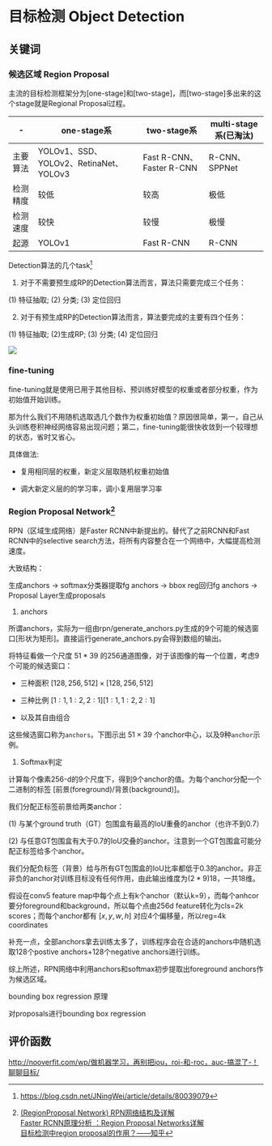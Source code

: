 # 目标检测 Object Detection

  

## 关键词

### 候选区域 Region Proposal

主流的目标检测框架分为[one-stage]和[two-stage]，而[two-stage]多出来的这个stage就是Regional Proposal过程。

  

| - | one-stage系 | two-stage系 | multi-stage系(已淘汰) |
| --- | --- | --- | --- |
| 主要算法 | YOLOv1、SSD、YOLOv2、RetinaNet、YOLOv3 | Fast R-CNN、Faster R-CNN | R-CNN、SPPNet |
| 检测精度 | 较低 | 较高 | 极低 |
| 检测速度 | 较快 | 较慢 | 极慢 |
| 起源 | YOLOv1 | Fast R-CNN | R-CNN |

  

Detection算法的几个task[^dtcn]

[^dtcn]: https://blog.csdn.net/JNingWei/article/details/80039079

1. 对于不需要预生成RP的Detection算法而言，算法只需要完成三个任务：

(1) 特征抽取; (2) 分类; (3) 定位回归

2. 对于有预生成RP的Detection算法而言，算法要完成的主要有四个任务：

(1) 特征抽取; (2)生成RP; (3) 分类; (4) 定位回归

  

![](./image/7-1-1.png)

  

### fine-tuning

  

fine-tuning就是使用已用于其他目标、预训练好模型的权重或者部分权重，作为初始值开始训练。

那为什么我们不用随机选取选几个数作为权重初始值？原因很简单，第一，自己从头训练卷积神经网络容易出现问题；第二，fine-tuning能很快收敛到一个较理想的状态，省时又省心。

具体做法:

  

+ 复用相同层的权重，新定义层取随机权重初始值

+ 调大新定义层的的学习率，调小复用层学习率

  

### Region Proposal Network[^RPN]

  

RPN（区域生成网络）是Faster RCNN中新提出的。替代了之前RCNN和Fast RCNN中的selective search方法，将所有内容整合在一个网络中，大幅提高检测速度。

大致结构：

生成anchors -> softmax分类器提取fg anchors -> bbox reg回归fg anchors -> Proposal Layer生成proposals

  

[^RPN]: [(RegionProposal Network) RPN网络结构及详解](https://blog.csdn.net/qq_36269513/article/details/80421990)<br>[Faster RCNN原理分析 ：Region Proposal Networks详解](https://blog.csdn.net/YZXnuaa/article/details/79221189)<br>[目标检测中region proposal的作用？——知乎](https://www.zhihu.com/question/265345106)

  

1. anchors

所谓anchors，实际为一组由rpn/generate_anchors.py生成的9个可能的候选窗口[形状为矩形]。直接运行generate_anchors.py会得到数组的输出。

将特征看做一个尺度 $51*39$ 的256通道图像，对于该图像的每一个位置，考虑9个可能的候选窗口：

  

+ 三种面积 $[128,256,512]\times[128,256,512]$

+ 三种比例 $[1:1,1:2,2:1][1:1,1:2,2:1]$

+ 以及其自由组合

  

这些候选窗口称为`anchors`。下图示出 $51\times39$ 个anchor中心，以及9种`anchor`示例。

  

1. Softmax判定

计算每个像素256-d的9个尺度下，得到9个anchor的值。为每个anchor分配一个二进制的标签 [前景(foreground)/背景(background)]。

我们分配正标签前景给两类anchor：

(1) 与某个ground truth（GT）包围盒有最高的IoU重叠的anchor（也许不到0.7）

(2) 与任意GT包围盒有大于0.7的IoU交叠的anchor。注意到一个GT包围盒可能分配正标签给多个anchor。

我们分配负标签（背景）给与所有GT包围盒的IoU比率都低于0.3的anchor。非正非负的anchor对训练目标没有任何作用，由此输出维度为$(2*9)18$，一共18维。

  

假设在conv5 feature map中每个点上有k个anchor（默认k=9），而每个anhcor要分foreground和background，所以每个点由256d feature转化为cls=2k scores；而每个anchor都有 $[x, y, w, h]$ 对应4个偏移量，所以reg=4k coordinates

补充一点，全部anchors拿去训练太多了，训练程序会在合适的anchors中随机选取128个postive anchors+128个negative anchors进行训练。

  

综上所述，RPN网络中利用anchors和softmax初步提取出foreground anchors作为候选区域。

  

bounding box regression 原理

对proposals进行bounding box regression

  

## 评价函数

  

http://nooverfit.com/wp/做机器学习，再别把iou，roi-和-roc，auc-搞混了-！聊聊目标/